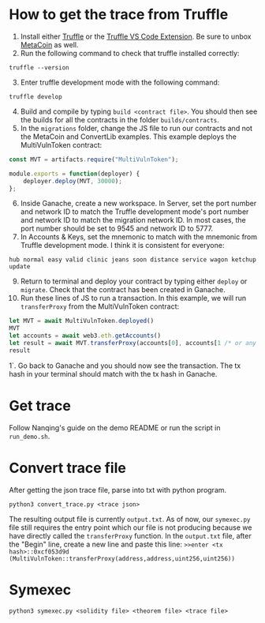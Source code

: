 # How to get the trace from Truffle
1. Install either [Truffle](https://trufflesuite.com/docs/truffle/how-to/install/) or the [Truffle VS Code Extension](https://trufflesuite.com/docs/vscode-ext/quickstart/). Be sure to unbox [MetaCoin](https://trufflesuite.com/docs/truffle/how-to/create-a-project/) as well.
2. Run the following command to check that truffle installed correctly:
```shell
truffle --version
```
3. Enter truffle development mode with the following command:
```shell
truffle develop
```
4. Build and compile by typing ```build <contract file>```. You should then see the builds for all the contracts in the folder ```builds/contracts```. 
5. In the ```migrations``` folder, change the JS file to run our contracts and not the MetaCoin and ConvertLib examples. This example deploys the MultiVulnToken contract:
```js
const MVT = artifacts.require("MultiVulnToken");

module.exports = function(deployer) {
    deployer.deploy(MVT, 30000);
};
```
6. Inside Ganache, create a new workspace. In Server, set the port number and network ID to match the Truffle development mode's port number and network ID to match the migration network ID. In most cases, the port number should be set to 9545 and network ID to 5777.
7. In Accounts & Keys, set the mnemonic to match with the mnemonic from Truffle development mode. I think it is consistent for everyone:
```
hub normal easy valid clinic jeans soon distance service wagon ketchup update
```
9. Return to terminal and deploy your contract by typing either ```deploy``` or ```migrate```. Check that the contract has been created in Ganache. 
10. Run these lines of JS to run a transaction. In this example, we will run ```transferProxy``` from the MultiVulnToken contract:
```js
let MVT = await MultiVulnToken.deployed()
MVT
let accounts = await web3.eth.getAccounts()
let result = await MVT.transferProxy(accounts[0], accounts[1 /* or any number 0-9*/], 10, 1)
result
```
1`. Go back to Ganache and you should now see the transaction. The tx hash in your terminal should match with the tx hash in Ganache.
# Get trace
Follow Nanqing's guide on the demo README or run the script in ```run_demo.sh```.
# Convert trace file
After getting the json trace file, parse into txt with python program.
```shell
python3 convert_trace.py <trace json>
```
The resulting output file is currently ```output.txt```. As of now, our ```symexec.py``` file still requires the entry point which our file is not producing because we have directly called the ```transferProxy``` function. In the ```output.txt``` file, after the "Begin" line, create a new line and paste this line:
```>>enter <tx hash>::0xcf053d9d (MultiVulnToken::transferProxy(address,address,uint256,uint256))```
# Symexec
```shell
python3 symexec.py <solidity file> <theorem file> <trace file>
```
